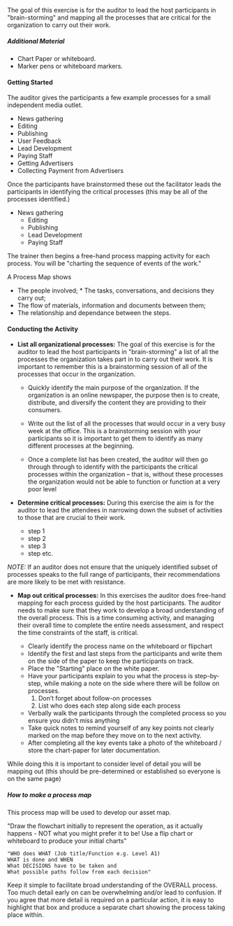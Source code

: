 

The goal of this exercise is for the auditor to lead the host participants in "brain-storming" and mapping all the processes that are critical for the organization to carry out their work.


##### Additional Material

  * Chart Paper or whiteboard.
  * Marker pens or whiteboard markers.

#### Getting Started


The auditor gives the participants a few example processes for a small independent media outlet.

  * News gathering
  * Editing
  * Publishing
  * User Feedback
  * Lead Development
  * Paying Staff
  * Getting Advertisers
  * Collecting Payment from Advertisers

Once the participants have brainstormed these out the facilitator leads the participants in identifying the critical processes (this may be all of the processes identified.)

* News gathering
  * Editing
  * Publishing
  * Lead Development
  * Paying Staff

The trainer then begins a free-hand process mapping activity for each process. You will be "charting the sequence of events of the work." 

A Process Map shows

  * The people involved;  * The tasks, conversations, and decisions they carry out;
  * The flow of materials, information and documents between them;
  * The relationship and dependance between the steps.


#### Conducting the Activity


  * **List all organizational processes:** The goal of this exercise is for the auditor to lead the host participants in "brain-storming" a list of all the processes the organization takes part in to carry out their work. It is important to remember this is a brainstorming session of all of the processes that occur in the organization.

    * Quickly identify the main purpose of the organization. If the organization is an online newspaper, the purpose then is to create, distribute, and diversify the content they are providing to their consumers.

    * Write out the list of all the processes that would occur in a very busy week at the office. This is a brainstorming session with your participants so it is important to get them to identify as many different processes at the beginning.

    * Once a complete list has been created, the auditor will then go through through to identify with the participants the critical processes within the organization – that is, without these processes the organization would not be able to function or function at a very poor level

  * **Determine critical processes:** During this exercise the aim is for the auditor to lead the attendees in narrowing down the subset of activities to those that are crucial to their work.

    * step 1
    * step 2
    * step 3
    * step etc.

*NOTE:* If an auditor does not ensure that the uniquely identified subset of processes speaks to the full range of participants, their recommendations are more likely to be met with resistance.

  * **Map out critical processes:** In this exercises the auditor does free-hand mapping for each process guided by the host participants. The auditor needs to make sure that they work to develop a broad understanding of the overall process. This is a time consuming activity, and managing their overall time to complete the entire needs assessment, and respect the time constraints of the staff, is critical.

    * Clearly identify the process name on the whiteboard or flipchart
	* Identify the first and last steps from the participants and write them on the side of the paper to keep the participants on track.
	* Place the "Starting" place on the white paper.
	* Have your participants explain to you what the process is step-by-step, while making a note on the side where there will be follow on processes.
      1. Don’t forget about follow-on processes
      2. List who does each step along side each process
    * Verbally walk the participants through the completed process so you ensure you didn’t miss anything
	* Take quick notes to remind yourself of any key points not clearly marked on the map before they move on to the next activity. 
	* After completing all the key events take a photo of the whiteboard / store the chart-paper for later documentation.

While doing this it is important to consider level of detail you will be mapping out (this should be pre-determined or established so everyone is on the same page)



##### How to make a process map

This process map will be used to develop our asset map.

"Draw the flowchart initially to represent the operation, as it actually happens - NOT what you might prefer it to be! Use a flip chart or whiteboard to produce your initial charts"

    "WHO does WHAT (Job title/Function e.g. Level A1)
    WHAT is done and WHEN
    What DECISIONS have to be taken and
    What possible paths follow from each decision"

Keep it simple to facilitate broad understanding of the OVERALL process. Too much detail early on can be overwhelming and/or lead to confusion. If you agree that more detail is required on a particular action, it is easy to highlight that box and produce a separate chart showing the process taking place within.

